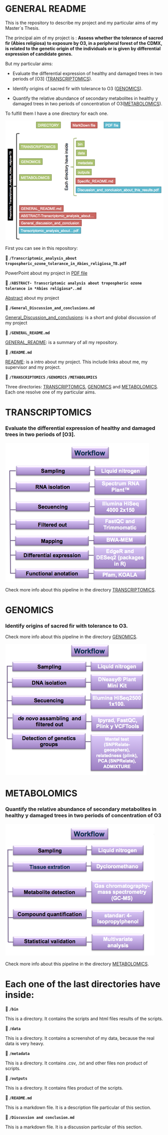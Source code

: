 # GENERAL README

This is the repository to describe my project and my particular aims of my Master´s Thesis.

The principal aim of my project is : **Assess whether the tolerance of sacred fir (Abies religiosa) to exposure by O3, in a peripheral forest of the CDMX, is related to the genetic origin of the individuals or is given by differential expression of candidate genes.**

But my particular aims:

* Evaluate the differential expression of healthy and damaged trees in two periods of [O3] ([TRANSCRIPTOMICS](https://github.com/VeroIarrachtai/Transcriptomic_Analysis_Abies_religiosa-TB/tree/master/TRANSCRIPTOMICS)).

* Identify origins of sacred fir with tolerance to O3 ([GENOMICS](https://github.com/VeroIarrachtai/Transcriptomic_Analysis_Abies_religiosa-TB/tree/master/GENOMICS)).

* Quantify the relative abundance of secondary metabolites in healthy y damaged trees in two periods of concentration of O3([METABOLOMICS](https://github.com/VeroIarrachtai/Transcriptomic_Analysis_Abies_religiosa-TB/tree/master/METABOLOMICS)).

To fulfill them I have a one directory for each one.

![](RepositoryStructure.png)

First you can see in this repository:

:page_facing_up:  **`/Transcriptomic_analysis_about tropospheric_ozone_tolerance_in_Abies_religiosa_TB.pdf`**

PowerPoint about my project in [PDF file](https://github.com/VeroIarrachtai/Transcriptomic_Analysis_Abies_religiosa-TB/blob/master/Transcriptomic_analysis_about%20tropospheric_ozone_tolerance_in_Abies_religiosa_TB.pdf)

:page_facing_up:  **`/ABSTRACT- Transcriptomic analysis about tropospheric ozone tolerance in *Abies religiosa*..md`**

[Abstract](https://github.com/VeroIarrachtai/Transcriptomic_Analysis_Abies_religiosa-TB/blob/master/ABSTRACT-%20Transcriptomic%20analysis%20about%20tropospheric%20ozone%20tolerance%20in%20*Abies%20religiosa*..md) about my project

:page_facing_up:  **`/General_Discussion_and_conclusions.md`**

[General_Discussion_and_conclusions](): is a short and global discussion of my project

:page_facing_up: **`/GENERAL_README.md`**

[GENERAL_README](https://github.com/VeroIarrachtai/Transcriptomic_Analysis_Abies_religiosa-TB/blob/master/GENERAL_README.md): is a summary of all my repository.

:page_facing_up: **`/README.md`**

[README](https://github.com/VeroIarrachtai/Transcriptomic_Analysis_Abies_religiosa-TB/blob/master/README.md): is a intro about my project. This include links about me, my supervisor and my project.

:file_folder: **`/TRANSCRIPTOMICS`** **`/GENOMICS`** **`/METABOLOMICS`**

Three directories: [TRANSCRIPTOMICS](https://github.com/VeroIarrachtai/Transcriptomic_Analysis_Abies_religiosa-TB/tree/master/TRANSCRIPTOMICS), [GENOMICS](https://github.com/VeroIarrachtai/Transcriptomic_Analysis_Abies_religiosa-TB/tree/master/GENOMICS) and [METABOLOMICS](https://github.com/VeroIarrachtai/Transcriptomic_Analysis_Abies_religiosa-TB/tree/master/METABOLOMICS). Each one resolve one of my particular aims.

# TRANSCRIPTOMICS

### Evaluate the differential expression of healthy and damaged trees in two periods of [O3].


![](TRANSCRIPTOMICS/Transcriptomic_methods.png)

Check more info about this pipeline in the directory [TRANSCRIPTOMICS](https://github.com/VeroIarrachtai/Transcriptomic_Analysis_Abies_religiosa-TB/tree/master/TRANSCRIPTOMICS).

# GENOMICS

### Identify origins of sacred fir with tolerance to O3.

Check more info about this pipeline in the directory [GENOMICS](https://github.com/VeroIarrachtai/Transcriptomic_Analysis_Abies_religiosa-TB/tree/master/GENOMICS).

![](GENOMICS/Genomic_methods.png)

# METABOLOMICS

### Quantify the relative abundance of secondary metabolites in healthy y damaged trees in two periods of concentration of O3

![](METABOLOMICS/Metabolomic_methods.png)

Check more info about this pipeline in the directory [METABOLOMICS](https://github.com/VeroIarrachtai/Transcriptomic_Analysis_Abies_religiosa-TB/tree/master/METABOLOMICS).

# Each one of the last directories have inside:


:file_folder: **`/bin`**

This is a directory. It contains the scripts and html files results of the scripts.


:file_folder: **`/data`**

This is a directory. It contains a screenshot of my data, because the real data is very heavy. 


:file_folder: **`/metadata`**

This is a directory. It contains .csv, .txt and other files non product of scripts.


:file_folder: **`/outputs`**

This is a directory. It contains files product of the scripts.

:page_facing_up: **`/README.md`**

This is a markdown file. It is a description file particular of this section.

:page_facing_up: **`/Discussion and conclusion.md`**

This is a markdown file. It is a discussion particular of this section.
